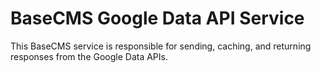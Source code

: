 # BaseCMS Google Data API Service
This BaseCMS service is responsible for sending, caching, and returning responses from the Google Data APIs.
